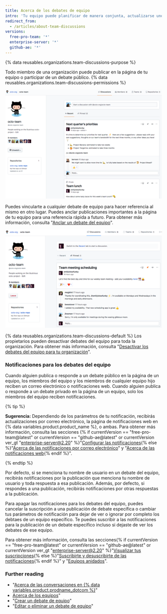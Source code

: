```yaml
---
title: Acerca de los debates de equipo
intro: 'Tu equipo puede planificar de manera conjunta, actualizarse unos a otros o hablar sobre cualquier tema que quieran en las publicaciones de debates en la página de tu equipo en una organización.'
redirect_from:
  - /articles/about-team-discussions
versions:
  free-pro-team: '*'
  enterprise-server: '*'
  github-ae: '*'
---
```


{% data reusables.organizations.team-discussions-purpose %}

Todo miembro de una organización puede publicar en la página de tu equipo o participar de un debate público. {% data reusables.organizations.team-discussions-permissions %}

![Pestaña Debayes de la página del equipo con debates privados y públicos](/assets/images/help/organizations/team-page-discussions-tab.png)

Puedes vincularte a cualquier debate de equipo para hacer referencia al mismo en otro lugar. Puedes anclar publicaciones importantes a la página de tu equipo para una referencia rápida a futuro. Para obtener más información, consulta "[Anclar un debate del equipo](/articles/pinning-a-team-discussion)".

![Pestaña Debates anclados de la página del equipo con debate anclado](/assets/images/help/organizations/team-discussions-pinned.png)

{% data reusables.organizations.team-discussions-default %} Los propietarios pueden desactivar debates del equipo para toda la organización. Para obtener más información, consulta "[Desactivar los debates del equipo para tu organización](/articles/disabling-team-discussions-for-your-organization)".

### Notificaciones para los debates del equipo

Cuando alguien publica o responde a un debate público en la página de un equipo, los miembros del equipo y los miembros de cualquier equipo hijo reciben un correo electrónico o notificaciones web. Cuando alguien publica o responde a un debate privado en la página de un equipo, solo los miembros del equipo reciben notificaciones.

{% tip %}

**Sugerencia:** Dependiendo de los parámetros de tu notificación, recibirás actualizaciones por correo electrónico, la página de notificaciones web en {% data variables.product.product_name %}, o ambas. Para obtener más información, consulta las secciones {% if currentVersion == "free-pro-team@latest" or currentVersion == "github-ae@latest" or currentVersion ver_gt "enterprise-server@2.20" %}"[Configurar las notificaciones](/github/managing-subscriptions-and-notifications-on-github/configuring-notifications){% else %}"[Acerca de las notificaciones por correo electrónico](/github/receiving-notifications-about-activity-on-github/about-email-notifications)" y "[Acerca de las notificaciones web](/github/receiving-notifications-about-activity-on-github/about-web-notifications){% endif %}".

{% endtip %}

Por defecto, si se menciona tu nombre de usuario en un debate del equipo, recibirás notificaciones por la publicación que menciona tu nombre de usuario y toda respuesta a esa publicación. Además, por defecto, si respondes a una publicación, recibirás notificaciones por otras respuestas a la publicación.

Para apagar las notificaciones para los debates del equipo, puedes cancelar la suscripción a una publicación de debate específica o cambiar tus parámetros de notificación para dejar de ver o ignorar por completo los debtaes de un equipo específico. Te puedes suscribir a las notificaciones para la publicación de un debate específico incluso si dejaste de ver los debates de ese equipo.

Para obtener más información, consulta las secciones{% if currentVersion == "free-pro-team@latest" or currentVersion == "github-ae@latest" or currentVersion ver_gt "enterprise-server@2.20" %}"[Visualizar tus suscripciones](/github/managing-subscriptions-and-notifications-on-github/viewing-your-subscriptions){% else %}"[Suscribirte y desuscribirte de las notificaciones](/github/receiving-notifications-about-activity-on-github/subscribing-to-and-unsubscribing-from-notifications){% endif %}" y "[Equipos anidados](/articles/about-teams/#nested-teams)".

### Further reading

- "[Acerca de las conversaciones en {% data variables.product.prodname_dotcom %}](/articles/about-conversations-on-github)"
- [Acerca de los equipos](/articles/about-teams)"
- "[Crear un debate de equipo](/articles/creating-a-team-discussion)"
- "[Editar o eliminar un debate de equipo](/articles/editing-or-deleting-a-team-discussion)"
